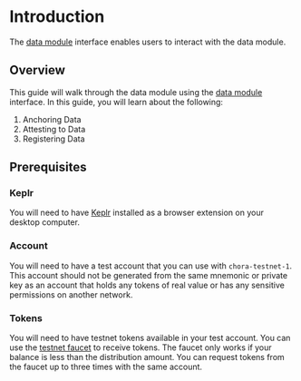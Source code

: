 # Introduction

The [data module](https://chora.io/mods/data) interface enables users to interact with the data module.

## Overview

This guide will walk through the data module using the [data module](https://chora.io/mods/data) interface. In this guide, you will learn about the following:

1. Anchoring Data
2. Attesting to Data
3. Registering Data

## Prerequisites

### Keplr

You will need to have [Keplr](https://www.keplr.app/download) installed as a browser extension on your desktop computer.

### Account

You will need to have a test account that you can use with `chora-testnet-1`. This account should not be generated from the same mnemonic or private key as an account that holds any tokens of real value or has any sensitive permissions on another network.

### Tokens

You will need to have testnet tokens available in your test account. You can use the [testnet faucet](https://chora.io/faucet) to receive tokens. The faucet only works if your balance is less than the distribution amount. You can request tokens from the faucet up to three times with the same account.
